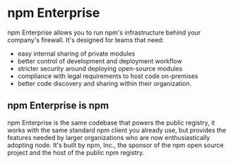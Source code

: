 # npm Enterprise

npm Enterprise allows you to run npm's infrastructure behind your
company's firewall. It's designed for teams that need:

- easy internal sharing of private modules
- better control of development and deployment workflow
- stricter security around deploying open-source modules
- compliance with legal requirements to host code on-premises
- better code discovery and sharing within their organization.

## npm Enterprise is npm

npm Enterprise is the same codebase that powers the public registry, it works with the same standard npm client you
already use, but provides the features needed by larger organizations who are
now enthusiastically adopting node. It's built by npm, Inc., the sponsor of
the npm open source project and the host of the public npm registry.
